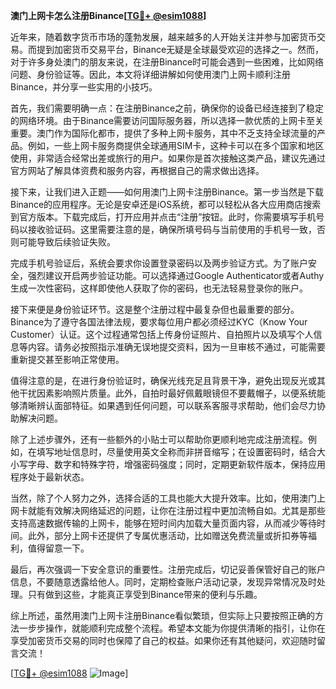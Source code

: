 **澳门上网卡怎么注册Binance[[TG💪+ @esim1088](https://t.me/s/esim1088)]**

近年来，随着数字货币市场的蓬勃发展，越来越多的人开始关注并参与加密货币交易。而提到加密货币交易平台，Binance无疑是全球最受欢迎的选择之一。然而，对于许多身处澳门的朋友来说，在注册Binance时可能会遇到一些困难，比如网络问题、身份验证等。因此，本文将详细讲解如何使用澳门上网卡顺利注册Binance，并分享一些实用的小技巧。

首先，我们需要明确一点：在注册Binance之前，确保你的设备已经连接到了稳定的网络环境。由于Binance需要访问国际服务器，所以选择一款优质的上网卡至关重要。澳门作为国际化都市，提供了多种上网卡服务，其中不乏支持全球流量的产品。例如，一些上网卡服务商提供全球通用SIM卡，这种卡可以在多个国家和地区使用，非常适合经常出差或旅行的用户。如果你是首次接触这类产品，建议先通过官方网站了解具体资费和服务内容，再根据自己的需求做出选择。

接下来，让我们进入正题——如何用澳门上网卡注册Binance。第一步当然是下载Binance的应用程序。无论是安卓还是iOS系统，都可以轻松从各大应用商店搜索到官方版本。下载完成后，打开应用并点击“注册”按钮。此时，你需要填写手机号码以接收验证码。这里需要注意的是，确保所填号码与当前使用的手机号一致，否则可能导致后续验证失败。

完成手机号验证后，系统会要求你设置登录密码以及两步验证方式。为了账户安全，强烈建议开启两步验证功能。可以选择通过Google Authenticator或者Authy生成一次性密码，这样即使他人获取了你的密码，也无法轻易登录你的账户。

接下来便是身份验证环节。这是整个注册过程中最复杂但也最重要的部分。Binance为了遵守各国法律法规，要求每位用户都必须经过KYC（Know Your Customer）认证。这个过程通常包括上传身份证照片、自拍照片以及填写个人信息等内容。请务必按照指示准确无误地提交资料，因为一旦审核不通过，可能需要重新提交甚至影响正常使用。

值得注意的是，在进行身份验证时，确保光线充足且背景干净，避免出现反光或其他干扰因素影响照片质量。此外，自拍时最好佩戴眼镜但不要戴帽子，以便系统能够清晰辨认面部特征。如果遇到任何问题，可以联系客服寻求帮助，他们会尽力协助解决问题。

除了上述步骤外，还有一些额外的小贴士可以帮助你更顺利地完成注册流程。例如，在填写地址信息时，尽量使用英文全称而非拼音缩写；在设置密码时，结合大小写字母、数字和特殊字符，增强密码强度；同时，定期更新软件版本，保持应用程序处于最新状态。

当然，除了个人努力之外，选择合适的工具也能大大提升效率。比如，使用澳门上网卡就能有效解决网络延迟的问题，让你在注册过程中更加流畅自如。尤其是那些支持高速数据传输的上网卡，能够在短时间内加载大量页面内容，从而减少等待时间。此外，部分上网卡还提供了专属优惠活动，比如赠送免费流量或折扣券等福利，值得留意一下。

最后，再次强调一下安全意识的重要性。注册完成后，切记妥善保管好自己的账户信息，不要随意透露给他人。同时，定期检查账户活动记录，发现异常情况及时处理。只有做到这些，才能真正享受到Binance带来的便利与乐趣。

综上所述，虽然用澳门上网卡注册Binance看似繁琐，但实际上只要按照正确的方法一步步操作，就能顺利完成整个流程。希望本文能为你提供清晰的指引，让你在享受加密货币交易的同时也保障了自己的权益。如果你还有其他疑问，欢迎随时留言交流！

[[TG💪+ @esim1088](https://t.me/s/esim1088) ![Image](https://i.postimg.cc/4NQfJmqS/Snipaste-2025-05-13-00-14-12.png)]